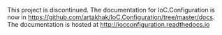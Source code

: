 This project is discontinued. 
The documentation for IoC.Configuration is now in https://github.com/artakhak/IoC.Configuration/tree/master/docs.
The documentation is hosted at http://iocconfiguration.readthedocs.io 
